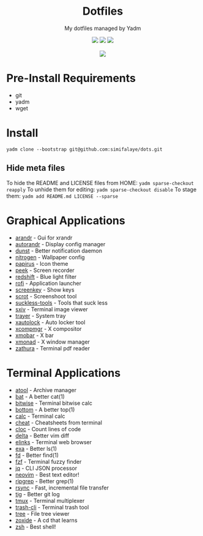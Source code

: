 <h1 align="center">Dotfiles</h1>
<p align="center">My dotfiles managed by Yadm</p>
<p align="center">
  <img src="https://img.shields.io/badge/OS-ubuntu_22.04-orange.svg" />
  <img src="https://img.shields.io/badge/Editor-vim-brightgreen.svg" />
  <img src="https://img.shields.io/badge/Shell-zsh-yellow.svg" />
  <br><br>
  <img src="https://i.imgur.com/pVGr7tX.png">
</p>

# Pre-Install Requirements

- git
- yadm
- wget

# Install

```
yadm clone --bootstrap git@github.com:simifalaye/dots.git
```

## Hide meta files

To hide the README and LICENSE files from HOME:
`yadm sparse-checkout reapply`
To unhide them for editing:
`yadm sparse-checkout disable`
To stage them:
`yadm add README.md LICENSE --sparse`

# Graphical Applications

- [arandr](https://christian.amsuess.com/tools/arandr/) - Gui for xrandr
- [autorandr](https://github.com/phillipberndt/autorandr) - Display config manager
- [dunst](https://github.com/dunst-project/dunst) - Better notification daemon
- [nitrogen](https://wiki.archlinux.org/index.php/nitrogen) - Wallpaper config
- [papirus](https://github.com/PapirusDevelopmentTeam/papirus-icon-theme) - Icon theme
- [peek](https://github.com/phw/peek) - Screen recorder
- [redshift](http://jonls.dk/redshift/) - Blue light filter
- [rofi](https://github.com/davatorium/rofi) - Application launcher
- [screenkey](https://gitlab.com/screenkey/screenkey) - Show keys
- [scrot](https://github.com/dreamer/scrot) - Screenshoot tool
- [suckless-tools](https://tools.suckless.org/) - Tools that suck less
- [sxiv](https://github.com/muennich/sxiv) - Terminal image viewer
- [trayer](https://github.com/sargon/trayer-srg) - System tray
- [xautolock](_blank) - Auto locker tool
- [xcompmgr](https://wiki.archlinux.org/title/xcompmgr) - X compositor
- [xmobar](https://github.com/jaor/xmobar) - X bar
- [xmonad](https://xmonad.org/) - X window manager
- [zathura](https://pwmt.org) - Terminal pdf reader

# Terminal Applications

- [atool](https://www.nongnu.org/atool/) - Archive manager
- [bat](https://github.com/sharkdp/bat) - A better cat(1)
- [bitwise](https://github.com/mellowcandle/bitwise) - Terminal bitwise calc
- [bottom](https://github.com/ClementTsang/bottom) - A better top(1)
- [calc](https://packages.ubuntu.com/focal/calc) - Terminal calc
- [cheat](https://github.com/chubin/cheat.sh) - Cheatsheets from terminal
- [cloc](http://cloc.sourceforge.net/) - Count lines of code
- [delta](https://github.com/dandavison/delta) - Better vim diff
- [elinks](http://elinks.or.cz/) - Terminal web browser
- [exa](https://github.com/ogham/exa) - Better ls(1)
- [fd](https://github.com/sharkdp/fd) - Better find(1)
- [fzf](https://github.com/junegunn/fzf) - Terminal fuzzy finder
- [jq](https://stedolan.github.io/jq/) - CLI JSON processor
- [neovim](https://neovim.io/) - Best text editor!
- [ripgrep](https://github.com/BurntSushi/ripgrep) - Better grep(1)
- [rsync](https://rsync.samba.org/) - Fast, incremental file transfer
- [tig](https://github.com/jonas/tig) - Better git log
- [tmux](https://github.com/tmux/tmux) - Terminal multiplexer
- [trash-cli](https://github.com/andreafrancia/trash-cli) - Terminal trash tool
- [tree](_blank) - File tree viewer
- [zoxide](https://github.com/ajeetdsouza/zoxide) - A cd that learns
- [zsh](https://www.zsh.org/) - Best shell!
